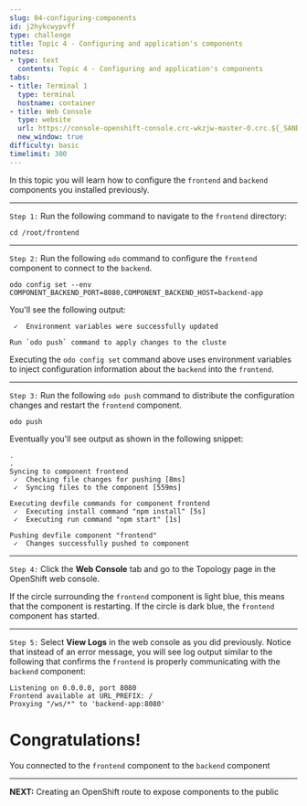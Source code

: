 ```yaml
---
slug: 04-configuring-components
id: j2hykcwypvff
type: challenge
title: Topic 4 - Configuring and application's components
notes:
- type: text
  contents: Topic 4 - Configuring and application's components
tabs:
- title: Terminal 1
  type: terminal
  hostname: container
- title: Web Console
  type: website
  url: https://console-openshift-console.crc-wkzjw-master-0.crc.${_SANDBOX_ID}.instruqt.io
  new_window: true
difficulty: basic
timelimit: 300
---
```

In this topic you will learn how to configure the `frontend` and `backend` components you installed previously.

----

`Step 1:` Run the following command to navigate to the `frontend` directory:

```
cd /root/frontend
```

----

`Step 2:` Run the following `odo` command to configure the `frontend` component to connect to the `backend`.

```
odo config set --env COMPONENT_BACKEND_PORT=8080,COMPONENT_BACKEND_HOST=backend-app
```

You'll see the following output:

```
 ✓  Environment variables were successfully updated

Run `odo push` command to apply changes to the cluste
```

Executing the `odo config set` command above uses environment variables to inject configuration information about the `backend` into the `frontend`.

----

`Step 3:` Run the following `odo push` command to distribute the configuration changes and restart the `frontend` component.

```
odo push
```

Eventually you'll see output as shown in the following snippet:

```
.
.
Syncing to component frontend
 ✓  Checking file changes for pushing [8ms]
 ✓  Syncing files to the component [559ms]

Executing devfile commands for component frontend
 ✓  Executing install command "npm install" [5s]
 ✓  Executing run command "npm start" [1s]

Pushing devfile component "frontend"
 ✓  Changes successfully pushed to component
```

----

`Step 4:` Click the **Web Console** tab and go to the Topology page in the OpenShift web console.

If the circle surrounding the  `frontend` component is light blue, this means that the component is restarting. If the circle is dark blue, the `frontend` component has started.

----

`Step 5:` Select **View Logs** in the web console as you did previously. Notice that instead of an error message, you will see log output similar to the following that confirms the `frontend` is properly communicating with the `backend` component:

```
Listening on 0.0.0.0, port 8080
Frontend available at URL_PREFIX: /
Proxying "/ws/*" to 'backend-app:8080'
```

# Congratulations!

  You connected to the `frontend` component to the `backend` component

----

**NEXT:** Creating an OpenShift route to expose components to the public
